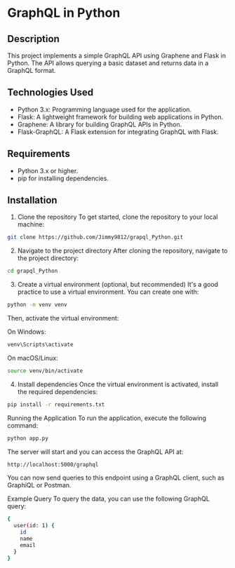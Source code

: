 
# GraphQL in Python
## Description
This project implements a simple GraphQL API using Graphene and Flask in Python. The API allows querying a basic dataset and returns data in a GraphQL format.

## Technologies Used
- Python 3.x: Programming language used for the application.
- Flask: A lightweight framework for building web applications in Python.
- Graphene: A library for building GraphQL APIs in Python.
- Flask-GraphQL: A Flask extension for integrating GraphQL with Flask.
## Requirements
- Python 3.x or higher.
- pip for installing dependencies.
## Installation
1. Clone the repository
To get started, clone the repository to your local machine:
```bash
git clone https://github.com/Jimmy9812/grapql_Python.git
```
2. Navigate to the project directory
After cloning the repository, navigate to the project directory:
```bash
cd grapql_Python
```
3. Create a virtual environment (optional, but recommended)
It's a good practice to use a virtual environment. You can create one with:
```bash
python -m venv venv
```
Then, activate the virtual environment:

On Windows:
```bash
venv\Scripts\activate
```
On macOS/Linux:
```bash
source venv/bin/activate
```
4. Install dependencies
Once the virtual environment is activated, install the required dependencies:
```bash
pip install -r requirements.txt
```
Running the Application
To run the application, execute the following command:
```bash
python app.py
```
The server will start and you can access the GraphQL API at:
```bash
http://localhost:5000/graphql
```
You can now send queries to this endpoint using a GraphQL client, such as GraphiQL or Postman.

Example Query
To query the data, you can use the following GraphQL query:
```bash
{
  user(id: 1) {
    id
    name
    email
  }
}
```
